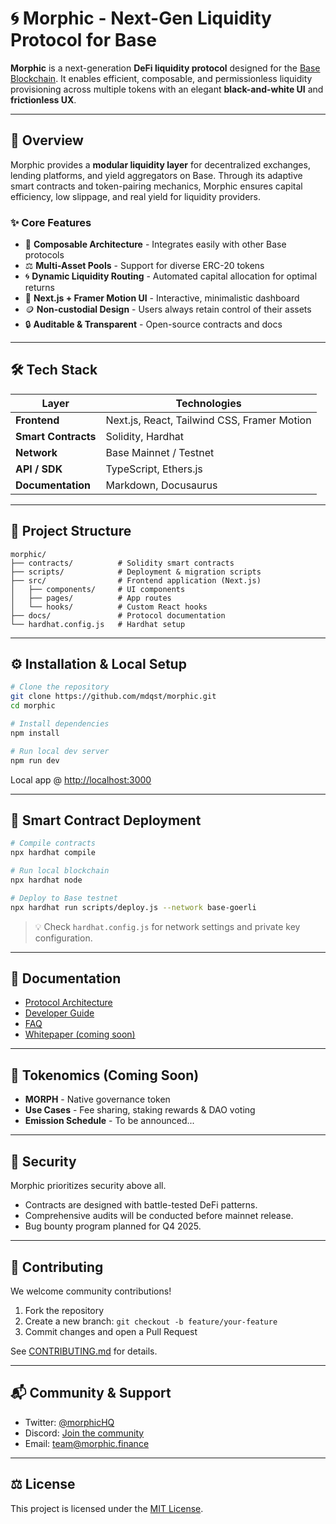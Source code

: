 # 🌀 Morphic - Next-Gen Liquidity Protocol for Base

**Morphic** is a next-generation **DeFi liquidity protocol** designed for the [Base Blockchain](https://base.org).
It enables efficient, composable, and permissionless liquidity provisioning across multiple tokens with an elegant **black-and-white UI** and **frictionless UX**.

---

## 🚀 Overview

Morphic provides a **modular liquidity layer** for decentralized exchanges, lending platforms, and yield aggregators on Base.
Through its adaptive smart contracts and token-pairing mechanics, Morphic ensures capital efficiency, low slippage, and real yield for liquidity providers.

### ✨ Core Features

* 🧩 **Composable Architecture** - Integrates easily with other Base protocols
* ⚖️ **Multi-Asset Pools** - Support for diverse ERC-20 tokens
* 🌀 **Dynamic Liquidity Routing** - Automated capital allocation for optimal returns
* 🧠 **Next.js + Framer Motion UI** - Interactive, minimalistic dashboard
* 🪙 **Non-custodial Design** - Users always retain control of their assets
* 🔒 **Auditable & Transparent** - Open-source contracts and docs

---

## 🛠 Tech Stack

| Layer               | Technologies                                |
| ------------------- | ------------------------------------------- |
| **Frontend**        | Next.js, React, Tailwind CSS, Framer Motion |
| **Smart Contracts** | Solidity, Hardhat                           |
| **Network**         | Base Mainnet / Testnet                      |
| **API / SDK**       | TypeScript, Ethers.js                       |
| **Documentation**   | Markdown, Docusaurus                        |

---

## 🧩 Project Structure

```
morphic/
├── contracts/          # Solidity smart contracts
├── scripts/            # Deployment & migration scripts
├── src/                # Frontend application (Next.js)
│   ├── components/     # UI components
│   ├── pages/          # App routes
│   └── hooks/          # Custom React hooks
├── docs/               # Protocol documentation
└── hardhat.config.js   # Hardhat setup
```

---

## ⚙️ Installation & Local Setup

```bash
# Clone the repository
git clone https://github.com/mdqst/morphic.git
cd morphic

# Install dependencies
npm install

# Run local dev server
npm run dev
```

Local app @ [http://localhost:3000](http://localhost:3000)

---

## 🧱 Smart Contract Deployment

```bash
# Compile contracts
npx hardhat compile

# Run local blockchain
npx hardhat node

# Deploy to Base testnet
npx hardhat run scripts/deploy.js --network base-goerli
```

> 💡 Check `hardhat.config.js` for network settings and private key configuration.

---

## 📖 Documentation

* [Protocol Architecture](docs/protocol.md)
* [Developer Guide](docs/developer-guide.md)
* [FAQ](docs/faq.md)
* [Whitepaper (coming soon)](docs/whitepaper.md)

---

## 🧠 Tokenomics (Coming Soon)

* **MORPH** - Native governance token
* **Use Cases** - Fee sharing, staking rewards & DAO voting
* **Emission Schedule** - To be announced...

---

## 🔐 Security

Morphic prioritizes security above all.

* Contracts are designed with battle-tested DeFi patterns.
* Comprehensive audits will be conducted before mainnet release.
* Bug bounty program planned for Q4 2025.

---

## 🤝 Contributing

We welcome community contributions!

1. Fork the repository
2. Create a new branch: `git checkout -b feature/your-feature`
3. Commit changes and open a Pull Request

See [CONTRIBUTING.md](docs/contributing.md) for details.

---

## 📬 Community & Support

* Twitter: [@morphicHQ](https://twitter.com/morphicHQ)
* Discord: [Join the community](https://discord.gg/morphicHQ)
* Email: [team@morphic.finance](mailto:spam@morphic.finance)

---

## ⚖️ License

This project is licensed under the [MIT License](LICENSE).
